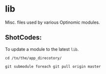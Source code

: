 # lib
Misc. files used by various Optinomic modules.


## ShotCodes:

To update a module to the latest `lib`.

```
cd /to/the/app_direcotory/

git submodule foreach git pull origin master
```
